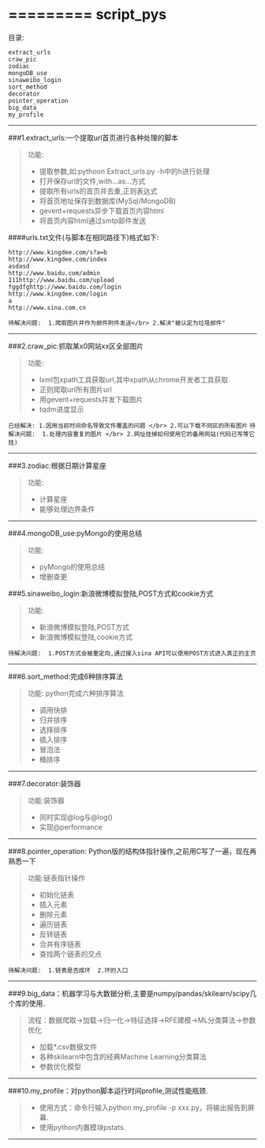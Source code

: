=========
script_pys
=========
目录:

    extract_urls 
    craw_pic 
    zodiac 
    mongoDB_use 
    sinaweibo_login 
    sort_method
    decorator
    pointer_operation
    big_data
    my_profile

---

###1.extract_urls:一个提取url首页进行各种处理的脚本
>功能: 
>* 提取参数,如:pythoon Extract_urls.py -h中的h进行处理                 
>* 打开保存url的文件,with...as...方式 
>* 提取所有urls的首页并去重,正则表达式 
>* 将首页地址保存到数据库(MySql/MongoDB) 
>* gevent+requests异步下载首页内容html 
>* 将首页内容html通过smtp邮件发送 

####urls.txt文件(与脚本在相同路径下)格式如下: 

```
http://www.kingdee.com/s?a=b 
http://www.kingdee.com/index 
asdasd 
http://www.baidu.com/admin 
111http://www.baidu.com/upload 
fggdfghttp://www.baidu.com/login 
http://www.kingdee.com/login 
a 
http://www.sina.com.cn 
```

` 待解决问题: 
1.爬取图片并作为邮件附件发送</br>
2.解决"被认定为垃圾邮件" `

---

###2.craw_pic:抓取某x0网站xx区全部图片
>功能:  
>* lxml包xpath工具获取url,其中xpath从chrome开发者工具获取 
>* 正则爬取url所有图片url 
>* 用gevent+requests并发下载图片 
>* tqdm进度显示 

 `
已经解决:
1.因用当前时间命名导致文件覆盖的问题 </br>
2.可以下载不同区的所有图片 `
`
待解决问题: 
1.处理内容重复的图片 </br>
2.网址挂掉如何使用它的备用网站(代码已写等它挂) `

---
###3.zodiac:根据日期计算星座 
>功能:  
>* 计算星座 
>* 能够处理边界条件 

--- 
 
###4.mongoDB_use:pyMongo的使用总结
>功能:  
>* pyMongo的使用总结 
>* 增删查更 

 
###5.sinaweibo_login:新浪微博模拟登陆,POST方式和cookie方式

>功能:  
>* 新浪微博模拟登陆,POST方式 
>* 新浪微博模拟登陆,cookie方式 

`待解决问题: 
1.POST方式会被重定向,通过接入sina API可以使用POST方式进入真正的主页 `
 
---

###6.sort_method:完成6种排序算法
>功能: python完成六种排序算法   
>* 调用快排 
>* 归并排序 
>* 选择排序 
>* 插入排序 
>* 冒泡法      
>* 桶排序 

---

###7.decorator:装饰器 

>功能:装饰器  
>* 同时实现@log与@log() 
>* 实现@performance 

---

###8.pointer_operation: Python版的结构体指针操作,之前用C写了一遍，现在再熟悉一下

>功能:链表指针操作  
>* 初始化链表
>* 插入元素 
>* 删除元素
>* 遍历链表
>* 反转链表
>* 合并有序链表
>* 查找两个链表的交点

`待解决问题: 
1.链表是否成环 
2.环的入口`

---

###9.big_data：机器学习与大数据分析,主要是numpy/pandas/skilearn/scipy几个库的使用．
>流程：数据爬取->加载->归一化->特征选择->RFE建模->ML分类算法->参数优化
>* 加载*.csv数据文件
>* 各种skilearn中包含的经典Machine Learning分类算法
>* 参数优化模型

---

###10.my_profile：对python脚本运行时间profile,测试性能瓶颈.
>* 使用方式：命令行输入python my_profile -p xxx.py，将输出报告到屏幕.
>* 使用python内置模块pstats.

---
